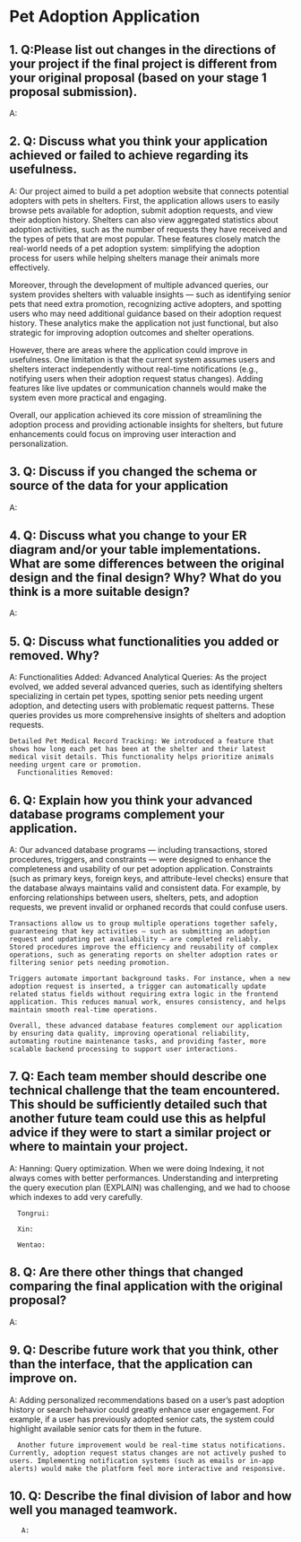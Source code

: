 # Pet Adoption Application

## 1. Q:Please list out changes in the directions of your project if the final project is different from your original proposal (based on your stage 1 proposal submission).
   A:
   
## 2. Q: Discuss what you think your application achieved or failed to achieve regarding its usefulness.
   A: Our project aimed to build a pet adoption website that connects potential adopters with pets in shelters. First, the application allows users to easily browse pets available for adoption, submit adoption requests, and view their adoption history. Shelters can also view aggregated statistics about adoption activities, such as the number of requests they have received and the types of pets that are most popular. These features closely match the real-world needs of a pet adoption system: simplifying the adoption process for users while helping shelters manage their animals more effectively.
   
  Moreover, through the development of multiple advanced queries, our system provides shelters with valuable insights — such as identifying senior pets that need extra promotion, recognizing active adopters, and spotting users who may need additional guidance based on their adoption request history. These analytics make the application not just functional, but also strategic for improving adoption outcomes and shelter operations.
  
  However, there are areas where the application could improve in usefulness. One limitation is that the current system assumes users and shelters interact independently without real-time notifications (e.g., notifying users when their adoption request status changes). Adding features like live updates or communication channels would make the system even more practical and engaging.
  
  Overall, our application achieved its core mission of streamlining the adoption process and providing actionable insights for shelters, but future enhancements could focus on improving user interaction and personalization.
  
## 3. Q: Discuss if you changed the schema or source of the data for your application
   A: 
   
## 4. Q: Discuss what you change to your ER diagram and/or your table implementations. What are some differences between the original design and the final design? Why? What do you think is a more suitable design? 
   A:
   
## 5. Q: Discuss what functionalities you added or removed. Why?
   A: Functionalities Added:
    Advanced Analytical Queries: As the project evolved, we added several advanced queries, such as identifying shelters specializing in certain pet types, spotting senior pets needing urgent adoption, and detecting users with problematic request patterns. These queries provides us more comprehensive insights of shelters and adoption requests.
    
    Detailed Pet Medical Record Tracking: We introduced a feature that shows how long each pet has been at the shelter and their latest medical visit details. This functionality helps prioritize animals needing urgent care or promotion.
      Functionalities Removed:
      
## 6. Q: Explain how you think your advanced database programs complement your application.
   A: Our advanced database programs — including transactions, stored procedures, triggers, and constraints — were designed to enhance the completeness and usability of our pet adoption application.
    Constraints (such as primary keys, foreign keys, and attribute-level checks) ensure that the database always maintains valid and consistent data. For example, by enforcing relationships between users, shelters, pets, and adoption requests, we prevent invalid or orphaned records that could confuse users.
    
    Transactions allow us to group multiple operations together safely, guaranteeing that key activities — such as submitting an adoption request and updating pet availability — are completed reliably. 
    Stored procedures improve the efficiency and reusability of complex operations, such as generating reports on shelter adoption rates or filtering senior pets needing promotion.
    
    Triggers automate important background tasks. For instance, when a new adoption request is inserted, a trigger can automatically update related status fields without requiring extra logic in the frontend application. This reduces manual work, ensures consistency, and helps maintain smooth real-time operations.
    
    Overall, these advanced database features complement our application by ensuring data quality, improving operational reliability, automating routine maintenance tasks, and providing faster, more scalable backend processing to support user interactions.
    
## 7. Q: Each team member should describe one technical challenge that the team encountered.  This should be sufficiently detailed such that another future team could use this as helpful advice if they were to start a similar project or where to maintain your project. 
   A: Hanning: Query optimization. When we were doing Indexing, it not always comes with better performances. Understanding and interpreting the query execution plan (EXPLAIN) was challenging, and we had to choose which indexes to add very carefully.
   
      Tongrui:
      
      Xin:
      
      Wentao:
      
## 8. Q: Are there other things that changed comparing the final application with the original proposal?
   A:
   
## 9. Q: Describe future work that you think, other than the interface, that the application can improve on.
   A: Adding personalized recommendations based on a user’s past adoption history or search behavior could greatly enhance user engagement. For example, if a user has previously adopted senior cats, the system could highlight available senior cats for them in the future.
   
      Another future improvement would be real-time status notifications. Currently, adoption request status changes are not actively pushed to users. Implementing notification systems (such as emails or in-app alerts) would make the platform feel more interactive and responsive.
      
## 10. Q: Describe the final division of labor and how well you managed teamwork.
       A: 

